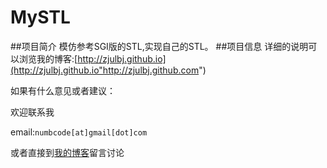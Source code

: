 MySTL
=====
##项目简介
模仿参考SGI版的STL,实现自己的STL。
##项目信息
详细的说明可以浏览我的博客:[http://zjulbj.github.io](http://zjulbj.github.io"http://zjulbj.github.com")

如果有什么意见或者建议：

欢迎联系我

email:`numbcode[at]gmail[dot]com`

或者直接到[我的博客](http://zjulbj.github.io"http://zjulbj.github.io")留言讨论
